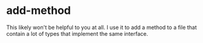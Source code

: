 # add-method

This likely won't be helpful to you at all. I use it to add a method to a file that contain a lot of types that implement the same interface.
